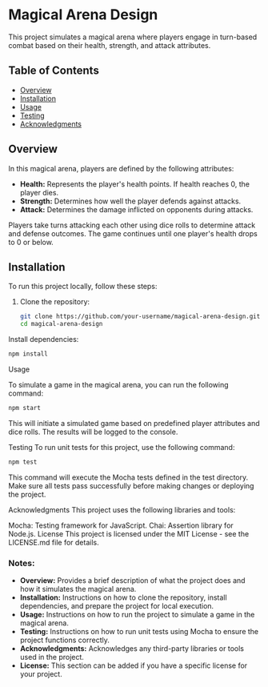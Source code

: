 # Magical Arena Design

This project simulates a magical arena where players engage in turn-based combat based on their health, strength, and attack attributes.

## Table of Contents
- [Overview](#overview)
- [Installation](#installation)
- [Usage](#usage)
- [Testing](#testing)
- [Acknowledgments](#acknowledgments)

## Overview

In this magical arena, players are defined by the following attributes:
- **Health:** Represents the player's health points. If health reaches 0, the player dies.
- **Strength:** Determines how well the player defends against attacks.
- **Attack:** Determines the damage inflicted on opponents during attacks.

Players take turns attacking each other using dice rolls to determine attack and defense outcomes. The game continues until one player's health drops to 0 or below.

## Installation

To run this project locally, follow these steps:

1. Clone the repository:

   ```bash
   git clone https://github.com/your-username/magical-arena-design.git
   cd magical-arena-design
Install dependencies:

 ```bash
npm install
 ```
Usage


To simulate a game in the magical arena, you can run the following command:


```bash
npm start
```


This will initiate a simulated game based on predefined player attributes and dice rolls. The results will be logged to the console.

Testing
To run unit tests for this project, use the following command:

```bash
npm test
```

This command will execute the Mocha tests defined in the test directory. Make sure all tests pass successfully before making changes or deploying the project.

Acknowledgments
This project uses the following libraries and tools:

Mocha: Testing framework for JavaScript.
Chai: Assertion library for Node.js.
License
This project is licensed under the MIT License - see the LICENSE.md file for details.

### Notes:

- **Overview:** Provides a brief description of what the project does and how it simulates the magical arena.
- **Installation:** Instructions on how to clone the repository, install dependencies, and prepare the project for local execution.
- **Usage:** Instructions on how to run the project to simulate a game in the magical arena.
- **Testing:** Instructions on how to run unit tests using Mocha to ensure the project functions correctly.
- **Acknowledgments:** Acknowledges any third-party libraries or tools used in the project.
- **License:** This section can be added if you have a specific license for your project.
